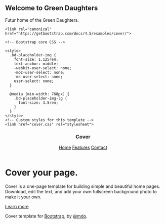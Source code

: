 <link rel="stylesheet" href="https://stackpath.bootstrapcdn.com/bootstrap/4.5.0/css/bootstrap.min.css" integrity="sha384-9aIt2nRpC12Uk9gS9baDl411NQApFmC26EwAOH8WgZl5MYYxFfc+NcPb1dKGj7Sk" crossorigin="anonymous">

## Welcome to Green Daughters

Futur home of the Green Daughters.

<!doctype html>
<html lang="en">
  <head>
    <meta charset="utf-8">
    <meta name="viewport" content="width=device-width, initial-scale=1, shrink-to-fit=no">
    <meta name="description" content="">
    <meta name="author" content="Mark Otto, Jacob Thornton, and Bootstrap contributors">
    <meta name="generator" content="Jekyll v4.0.1">
    <title>Cover Template · Bootstrap</title>

    <link rel="canonical" href="https://getbootstrap.com/docs/4.5/examples/cover/">

    <!-- Bootstrap core CSS -->
<link href="../assets/dist/css/bootstrap.css" rel="stylesheet">

    <style>
      .bd-placeholder-img {
        font-size: 1.125rem;
        text-anchor: middle;
        -webkit-user-select: none;
        -moz-user-select: none;
        -ms-user-select: none;
        user-select: none;
      }

      @media (min-width: 768px) {
        .bd-placeholder-img-lg {
          font-size: 3.5rem;
        }
      }
    </style>
    <!-- Custom styles for this template -->
    <link href="cover.css" rel="stylesheet">
  </head>
  <body class="text-center">
    <div class="cover-container d-flex w-100 h-100 p-3 mx-auto flex-column">
  <header class="masthead mb-auto">
    <div class="inner">
      <h3 class="masthead-brand">Cover</h3>
      <nav class="nav nav-masthead justify-content-center">
        <a class="nav-link active" href="#">Home</a>
        <a class="nav-link" href="#">Features</a>
        <a class="nav-link" href="#">Contact</a>
      </nav>
    </div>
  </header>

  <main role="main" class="inner cover">
    <h1 class="cover-heading">Cover your page.</h1>
    <p class="lead">Cover is a one-page template for building simple and beautiful home pages. Download, edit the text, and add your own fullscreen background photo to make it your own.</p>
    <p class="lead">
      <a href="#" class="btn btn-lg btn-secondary">Learn more</a>
    </p>
  </main>

  <footer class="mastfoot mt-auto">
    <div class="inner">
      <p>Cover template for <a href="https://getbootstrap.com/">Bootstrap</a>, by <a href="https://twitter.com/mdo">@mdo</a>.</p>
    </div>
  </footer>
</div>
</body>
</html>
